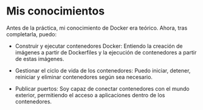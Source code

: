 # Mis conocimientos

Antes de la práctica, mi conocimiento de Docker era teórico. Ahora, tras completarla, puedo:

- Construir y ejecutar contenedores Docker: Entiendo la creación de imágenes a partir de Dockerfiles y la ejecución de contenedores a partir de estas imágenes.

 - Gestionar el ciclo de vida de los contenedores: Puedo iniciar, detener, reiniciar y eliminar contenedores según sea necesario.

- Publicar puertos: Soy capaz de conectar contenedores con el mundo exterior, permitiendo el acceso a aplicaciones dentro de los contenedores.